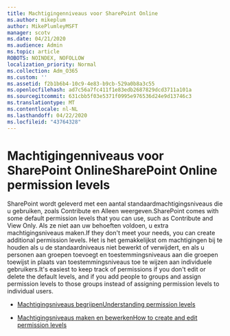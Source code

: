 ```yaml
---
title: Machtigingenniveaus voor SharePoint Online
ms.author: mikeplum
author: MikePlumleyMSFT
manager: scotv
ms.date: 04/21/2020
ms.audience: Admin
ms.topic: article
ROBOTS: NOINDEX, NOFOLLOW
localization_priority: Normal
ms.collection: Adm_O365
ms.custom: ''
ms.assetid: f2b1b6b4-10c9-4e83-b9cb-529a0b8a3c55
ms.openlocfilehash: ad7c56a7fc411f1e83edb2687829dcd3711a101a
ms.sourcegitcommit: 631cbb5f03e5371f0995e976536d24e9d13746c3
ms.translationtype: MT
ms.contentlocale: nl-NL
ms.lasthandoff: 04/22/2020
ms.locfileid: "43764328"
---
```

# <a name="sharepoint-online-permission-levels"></a><span data-ttu-id="a422f-102">Machtigingenniveaus voor SharePoint Online</span><span class="sxs-lookup"><span data-stu-id="a422f-102">SharePoint Online permission levels</span></span>

<span data-ttu-id="a422f-103">SharePoint wordt geleverd met een aantal standaardmachtigingsniveaus die u gebruiken, zoals Contribute en Alleen weergeven.</span><span class="sxs-lookup"><span data-stu-id="a422f-103">SharePoint comes with some default permission levels that you can use, such as Contribute and View Only.</span></span> <span data-ttu-id="a422f-104">Als ze niet aan uw behoeften voldoen, u extra machtigingsniveaus maken.</span><span class="sxs-lookup"><span data-stu-id="a422f-104">If they don't meet your needs, you can create additional permission levels.</span></span> <span data-ttu-id="a422f-105">Het is het gemakkelijkst om machtigingen bij te houden als u de standaardniveaus niet bewerkt of verwijdert, en als u personen aan groepen toevoegt en toestemmingsniveaus aan die groepen toewijst in plaats van toestemmingsniveaus toe te wijzen aan individuele gebruikers.</span><span class="sxs-lookup"><span data-stu-id="a422f-105">It's easiest to keep track of permissions if you don't edit or delete the default levels, and if you add people to groups and assign permission levels to those groups instead of assigning permission levels to individual users.</span></span>
  
- [<span data-ttu-id="a422f-106">Machtigingsniveaus begrijpen</span><span class="sxs-lookup"><span data-stu-id="a422f-106">Understanding permission levels</span></span>](https://go.microsoft.com/fwlink/?linkid=867071)
    
- [<span data-ttu-id="a422f-107">Machtigingsniveaus maken en bewerken</span><span class="sxs-lookup"><span data-stu-id="a422f-107">How to create and edit permission levels</span></span>](https://go.microsoft.com/fwlink/?linkid=867072)
    

